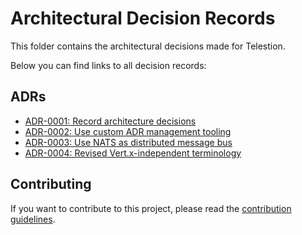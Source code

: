 # Architectural Decision Records

This folder contains the architectural decisions made for Telestion.

Below you can find links to all decision records:

## ADRs

- [ADR-0001: Record architecture decisions](./adrs/0001-record-architecture-decisions.md)
- [ADR-0002: Use custom ADR management tooling](./adrs/0002-use-custom-adr-management-tooling.md)
- [ADR-0003: Use NATS as distributed message bus](./adrs/0003-use-nats-as-distributed-message-bus.md)
- [ADR-0004: Revised Vert.x-independent terminology](./adrs/0004-revised-vert-x-independent-terminology.md)
<!-- INSERTION_MARK_DO_NO_DELETE -->

## Contributing

If you want to contribute to this project, please read the [contribution guidelines](../CONTRIBUTING.md).

